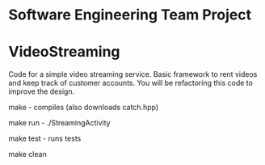 # Software Engineering Team Project
# VideoStreaming
Code for a simple video streaming service.  Basic framework to rent videos and keep track of customer accounts.  You will be refactoring this code to improve the design.

make      - compiles (also downloads catch.hpp)

make run  - ./StreamingActivity

make test - runs tests

make clean



